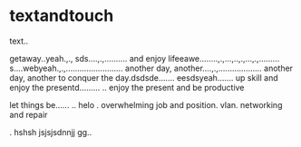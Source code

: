 # textandtouch
text..

getaway..yeah.,.,
sds....,.,..........
and enjoy lifeeawe........,.,...,..,.,...,.,.........
s....webyeah.,.,.........................
another day, another....,.,...................
another day, another to conquer the day.dsdsde.......
eesdsyeah.......
up skill and enjoy the presentd.........
..
enjoy the present and be productive 

let things be......
..
helo
. overwhelming job and position. vlan. networking and repair

.
hshsh
jsjsjsdnnjj
gg..
